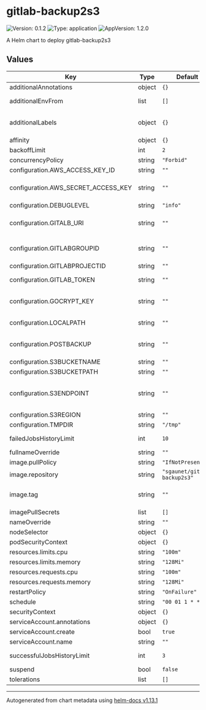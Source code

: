 # gitlab-backup2s3

![Version: 0.1.2](https://img.shields.io/badge/Version-0.1.2-informational?style=flat-square) ![Type: application](https://img.shields.io/badge/Type-application-informational?style=flat-square) ![AppVersion: 1.2.0](https://img.shields.io/badge/AppVersion-1.2.0-informational?style=flat-square)

A Helm chart to deploy gitlab-backup2s3

## Values

| Key | Type | Default | Description |
|-----|------|---------|-------------|
| additionalAnnotations | object | `{}` | additional annotations |
| additionalEnvFrom | list | `[]` | additional configmap or secret.  |
| additionalLabels | object | `{}` | additional deployment labels (will be merged with the default labels) |
| affinity | object | `{}` |  |
| backoffLimit | int | `2` | cronjob backoffLimit |
| concurrencyPolicy | string | `"Forbid"` | cronjob concurrencyPolicy |
| configuration.AWS_ACCESS_KEY_ID | string | `""` |  |
| configuration.AWS_SECRET_ACCESS_KEY | string | `""` | not mandatory if you associate an IAM role to the pod or ec2 |
| configuration.DEBUGLEVEL | string | `"info"` | info,warn,error or debug |
| configuration.GITALB_URI | string | `""` | GITLAB_URI (if the endpoint differs from https://gitlab.com) |
| configuration.GITLABGROUPID | string | `""` | gitlab group id to export (will export all projects in the group) |
| configuration.GITLABPROJECTID | string | `""` | gitlab projet id to export |
| configuration.GITLAB_TOKEN | string | `""` | GITLAB_TOKEN is mandatory |
| configuration.GOCRYPT_KEY | string | `""` | key to encrypt archive ([gocrypt](https://github.com/sgaunet/gocrypt) is used to encrypt archives) |
| configuration.LOCALPATH | string | `""` | if you want to backup to a local path |
| configuration.POSTBACKUP | string | `""` | if GOCRYPT_KEY is setup, set it to: gocrypt enc \-\-i %INPUTFILE% |
| configuration.S3BUCKETNAME | string | `""` | Example: mybucket |
| configuration.S3BUCKETPATH | string | `""` | Example: /my/path |
| configuration.S3ENDPOINT | string | `""` | Example https://s3.eu-west-3.amazonaws.com or http://localhost:9090 for a local minio instance |
| configuration.S3REGION | string | `""` | Example: eu-west-3 |
| configuration.TMPDIR | string | `"/tmp"` |  |
| failedJobsHistoryLimit | int | `10` | cronjob failedJobsHistoryLimit |
| fullnameOverride | string | `""` |  |
| image.pullPolicy | string | `"IfNotPresent"` |  |
| image.repository | string | `"sgaunet/gitlab-backup2s3"` | image repository |
| image.tag | string | `""` | Overrides the image tag whose default is the chart appVersion. |
| imagePullSecrets | list | `[]` | image pull secrets |
| nameOverride | string | `""` |  |
| nodeSelector | object | `{}` |  |
| podSecurityContext | object | `{}` |  |
| resources.limits.cpu | string | `"100m"` |  |
| resources.limits.memory | string | `"128Mi"` |  |
| resources.requests.cpu | string | `"100m"` |  |
| resources.requests.memory | string | `"128Mi"` |  |
| restartPolicy | string | `"OnFailure"` | cronjob restartPolicy |
| schedule | string | `"00 01 1 * *"` | cronjob schedule |
| securityContext | object | `{}` |  |
| serviceAccount.annotations | object | `{}` |  |
| serviceAccount.create | bool | `true` |  |
| serviceAccount.name | string | `""` |  |
| successfulJobsHistoryLimit | int | `3` | cronjob successfulJobsHistoryLimit |
| suspend | bool | `false` | cronjob suspend |
| tolerations | list | `[]` |  |

----------------------------------------------
Autogenerated from chart metadata using [helm-docs v1.13.1](https://github.com/norwoodj/helm-docs/releases/v1.13.1)
